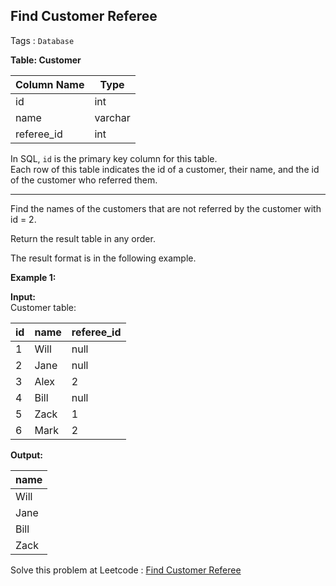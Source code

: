 Find Customer Referee  
---
Tags : `Database`

**Table: Customer**  

| Column Name | Type    |
|-------------|---------|
| id          | int     |
| name        | varchar |
| referee_id  | int     |

In SQL, `id` is the primary key column for this table.  
Each row of this table indicates the id of a customer, their name, and the id of the customer who referred them.

---

Find the names of the customers that are not referred by the customer with id = 2.

Return the result table in any order.

The result format is in the following example.

**Example 1:**  

**Input:**  
Customer table:  

| id | name | referee_id |
|----|------|------------|
| 1  | Will | null       |
| 2  | Jane | null       |
| 3  | Alex | 2          |
| 4  | Bill | null       |
| 5  | Zack | 1          |
| 6  | Mark | 2          |

**Output:**  

| name |
|------|
| Will |
| Jane |
| Bill |
| Zack |

Solve this problem at Leetcode : [Find Customer Referee](https://leetcode.com/problems/find-customer-referee/description/?envType=study-plan-v2&envId=top-sql-50)
